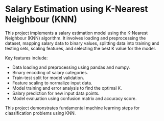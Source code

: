 # Salary Estimation using K-Nearest Neighbour (KNN)

This project implements a salary estimation model using the K-Nearest Neighbour (KNN) algorithm. It involves loading and preprocessing the dataset, mapping salary data to binary values, splitting data into training and testing sets, scaling features, and selecting the best K value for the model.

Key features include:
- Data loading and preprocessing using pandas and numpy.
- Binary encoding of salary categories.
- Train-test split for model validation.
- Feature scaling to normalize input data.
- Model training and error analysis to find the optimal K.
- Salary prediction for new input data points.
- Model evaluation using confusion matrix and accuracy score.

This project demonstrates fundamental machine learning steps for classification problems using KNN.
